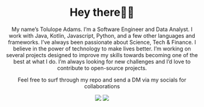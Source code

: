 <h1 align='center'>Hey there👋🏽</h1>

<p align='center'>
My name’s Tolulope Adams. I’m a Software Engineer and Data Analyst. I work with Java, Kotlin, Javascript, Python, and a few other languages and frameworks. I’ve always been passionate about Science, Tech & Finance. I believe in the power of technology to make lives better. I’m working on several projects designed to improve my skills towards becoming one of the best at what I do. I’m always looking for new challenges and I’d love to contribute to open-source projects.
</p>

<p align='center'>Feel free to surf through my repo and send a DM via my socials for collaborations</p>

<p align='center'>
  

<p align = "center">
  <img src = "https://github-readme-stats.vercel.app/api?username=tolulope-adams&show_icons=true&title_color=47ff78&text_color=efefed&icon_color=47ff78&bg_color=0b0b0c&line_height=27">
    
  <img src = "https://github-readme-stats.vercel.app/api/top-langs/?username=tolulope-adams&title_color=47ff78&text_color=efefed&icon_color=47ff78&bg_color=0b0b0c&line_height=27">
</p>
